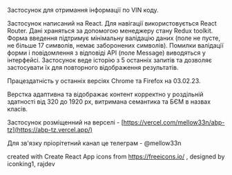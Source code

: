 Застосунок для отримання інформації по VIN коду.

Застосунок написаний на React. Для навігації використовується React Router. Дані храняться за допомогою менеджеру стану Redux toolkit. Форма введення підтримує мінімальну валідацію даних (поле не пусте, не більше 17 символів, немає заборонених символів). 
Помилки валідації форми і повідомлення з відповіді API (поле Message) виводяться у інтерфейсі. Застосунок веде історію з 5 останніх запитів та дозволяє застосувати їх для повторного відображення результатів. 

Працездатність у останніх версіях Chrome та Firefox на 03.02.23.

Верстка адаптивна та відображає контент корректно у роздільній здатності від 320 до 1920 px, витримана семантика та БЄМ в назвах класів. 

Застосунок розміщенний на верселі - [https://vercel.com/mellow33n/abp-tz](https://abp-tz.vercel.app/)

Для зв'язку пріорітетний канал це телеграм - @mellow33n









created with Create React App
icons from https://freeicons.io/ , designed by iconking1, rajdev

